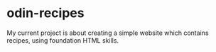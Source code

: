# odin-recipes
My current project is about creating a simple website which contains recipes, using foundation HTML skills.
